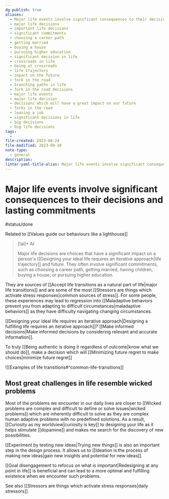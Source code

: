 ```yaml
---
dg-publish: true
aliases:
  - Major life events involve significant consequences to their decisions and lasting commitments.
  - major life decisions
  - important life decisions
  - significant commitments
  - choosing a career path
  - getting married
  - buying a house
  - pursuing higher education
  - significant decision in life
  - crossroads in life
  - being at crossroads
  - life trajectory
  - impact on the future
  - fork in the road
  - branching paths in life
  - fork in the road decisions
  - major life events
  - major life decision
  - decisions which will have a great impact on our future
  - forks in the road
  - leaving a job
  - significant decisions in life
  - big decisions
  - big life decisions
tags:
  - 
file-created: 2023-08-24
file-modified: 2023-09-10
note-type:
  - general
description: 
linter-yaml-title-alias: Major life events involve significant consequences to their decisions and lasting commitments.
---
```


# Major life events involve significant consequences to their decisions and lasting commitments

#status/done 

Related to [[Values guide our behaviours like a lighthouse]]

> [!ai]+ AI
>
> Major life decisions are choices that have a significant impact on a person's [[Designing your ideal life requires an iterative approach|life trajectory]] and future. They often involve significant commitments, such as choosing a career path, getting married, having children, buying a house, or pursuing higher education.

They are sources of [[Accept life transitions as a natural part of life|major life transitions]] and are some of the most [[Stressors are things which activate stress responses|common sources of stress]]. For some people, these experiences may lead to regression into [[Maladaptive behaviors prevent you from adapting to difficult circumstances|maladaptive behaviors]] as they have difficulty navigating changing circumstances.

[[Designing your ideal life requires an iterative approach|Designing a fulfilling life requires an iterative approach]]? [[Make informed decisions|Make informed decisions by considering relevant and accurate information]].

To truly [[Being authentic is doing it regardless of outcome|know what we should do]], make a decision which will [[Minimizing future regret to make choices|minimize future regret]]

![[Examples of life transitions#^common-life-transitions]]


## Most great challenges in life resemble wicked problems

Most of the problems we encounter in our daily lives are closer to [[Wicked problems are complex and difficult to define or solve issues|wicked problems]] which are inherently difficult to solve as they are complex human adaptive problems with no predefined solutions. As a result, [[Curiosity as my worldview|curiosity is key]] to designing your life as it helps stimulate [[dopamine]] and makes me search for the discovery of new possibilities.

[[Experiment by testing new ideas|Trying new things]] is also an important step in the design process.  It allows us to [[Ideation is the process of making new ideas|gain new insights and potential for new ideas]].

[[Goal disengagement to refocus on what is important|Redesigning at any point in life]] is beneficial and can lead to a more optimal and fulfilling existence when we encounter such problems.

See also [[Stressors are things which activate stress responses|daily stressors]].
